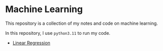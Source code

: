 # Machine Learning

This repository is a collection of my notes and code on machine learning.

In this repository, I use `python3.11` to run my code.

- [Linear Regression](filemd/linear-regression.md)
